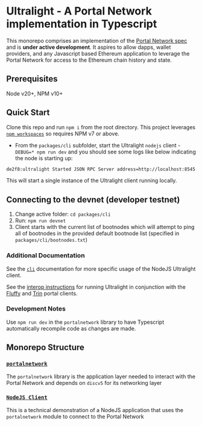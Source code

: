 # Ultralight - A Portal Network implementation in Typescript

This monorepo comprises an implementation of the [Portal Network spec](https://github.com/ethereum/portal-network-specs) and is **under active development**.  It aspires to allow dapps, wallet providers, and any Javascript based Ethereum application to leverage the Portal Network for access to the Ethereum chain history and state. 

## Prerequisites

Node v20+, NPM v10+

## Quick Start

Clone this repo and run `npm i` from the root directory.  This project leverages [`npm workspaces`](https://docs.npmjs.com/cli/v7/using-npm/workspaces) so requires NPM v7 or above.

- From the `packages/cli` subfolder, start the Ultralight `nodejs` client - `DEBUG=* npm run dev` and you should see some logs like below indicating the node is starting up:
```sh
de2f8:ultralight Started JSON RPC Server address=http://localhost:8545
```

This will start a single instance of the Ultralight client running locally.  

## Connecting to the devnet (developer testnet)

1. Change active folder: `cd packages/cli`
2. Run: `npm run devnet`
3. Client starts with the current list of bootnodes which will attempt to ping all of bootnodes in the provided default bootnode list (specified in `packages/cli/bootnodes.txt`)

### Additional Documentation

See the [`cli`](./packages/cli/README.md) documentation for more specific usage of the NodeJS Ultralight client.

See the [interop instructions](./INTEROP.md) for running Ultralight in conjunction with the [Fluffy](https://github.com/status-im/nimbus-eth1/tree/master/fluffy) and [Trin](https://github.com/ethereum/trin) portal clients.

### Development Notes

Use `npm run dev` in the `portalnetwork` library to have Typescript automatically recompile code as changes are made.  


## Monorepo Structure

### [`portalnetwork`](./packages/portalnetwork)

The `portalnetwork` library is the application layer needed to interact with the Portal Network and depends on `discv5` for its networking layer


### [`NodeJS Client`](./packages/cli)

This is a technical demonstration of a NodeJS application that uses the `portalnetwork` module to connect to the Portal Network


